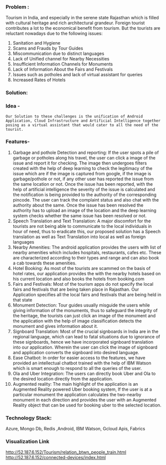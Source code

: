 ### Problem :
Tourism in India, and especially in the serene state Rajasthan which is filled with cultural heritage and rich architectural grandeur. Foreign tourist contributes a lot to the economical benefit from tourism. But the tourists are reluctant nowadays due to the following issues:
1)	Sanitation and Hygiene
2)	Scams and Frauds by Tour Guides
3)	Miscommunication due to distinct languages
4)	Lack of Unified channel for Nearby Necessities
5)	Insufficient Information Channels for Monuments
6)	Lack of Information About the Fairs and Festivals
7)	Issues such as potholes and lack of virtual assistant for queries
8)	Increased Rates of Hotels

### Solution:
### Idea -
    Our Solution to these challenges is the unification of Android Application, Cloud Infrastructure and Artificial Intelligence together posing as a virtual assistant that would cater to all the need of the tourist. 
### Features-
1)	Garbage and pothole Detection and reporting: If the user spots a pile of garbage or potholes along his travel, the user can click a image of the issue and report it for checking. The image then undergoes filters created with the help of deep learning to check the legitimacy of the issue which are if the image is captured from google, if the image is garbage/pothole or not, if any other user has reported the issue from the same location or not. Once the issue has been reported, with the help of artificial intelligence the severity of the issue is calculated and the notification is being provided to the authority of the corresponding pincode. The user can track the complaint status and also chat with the authority about the same. Once the issue has been resolved the authority has to upload an image of the location and the deep learning system checks whether the same issue has been resolved or not.
2)	Speech Translation and Text Translation: A major discomfort for the tourists are not being able to communicate to the local individuals in hour of need, thus to eradicate this, our proposed solution has a Speech translation as well as Text Translation into local as well as foreign languages
3)	Nearby Amenities:   The android application provides the users with list of nearby amenities which includes hospitals, restaurants, cafes etc. These are characterized according to their types and range and can also book a cab towards these amenities.
4)	Hotel Booking:  As most of the tourists are scammed on the basis of hotel rates, our application provides the with the nearby hotels based on his current location and also books the hotels from booking.com
5)	Fairs and Festivals: Most of the tourism apps do not specify the local fairs and festivals that are being taken place in Rajasthan. Our Application specifies all the local fairs and festivals that are being held in that state
6)	Monument Detection:  Tour guides usually misguide the users while giving information of the monuments, thus to safeguard the integrity of the heritage, the tourists can just click an image of the monument and the application with the help of image classification detects the monument and gives information about it.
7)	Signboard Translation: Most of the crucial signboards in India are in the regional language, which can lead to fatal situations due to ignorance of these signboards, hence we have incorporated signboard translation into our application. Wherein the user can click the image of signboard and application converts the signboard into desired language.
8)	Ease Chatbot: In order for easier access to the features, we have provided an intellectual chatbot trained with the help of IBM Watson which is smart enough to respond to all the queries of the user.
9)	Ola and Uber Integration: The users can directly book Uber and Ola to the desired location directly from the application.
10)	Augmented reality: The main highlight of the application is an Augmented Reality powered Uber booking system, If the user is at a particular monument the application calculates the two-nearby monument in each direction and provides the user with an Augmented Reality object that can be used for booking uber to the selected location. 


### Technology Stack:
Azure, Mongo Db, Redis ,Android, IBM Watson, Gcloud Apis, Fabrics

### Visualization Link
http://52.187.6.152/Tourism/relation_btwn_people_train.html
http://52.187.6.152/connected-devices/index.html
